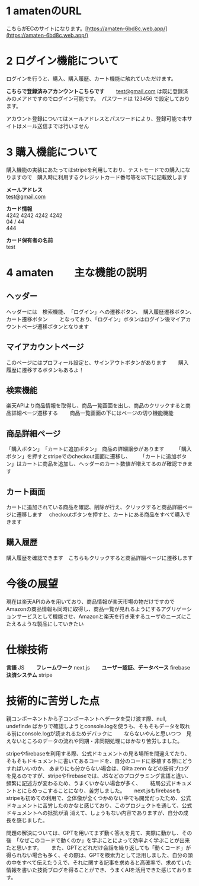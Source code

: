 # 1 amatenのURL

こちらがECのサイトになります。[https://amaten-6bd8c.web.app/](https://amaten-6bd8c.web.app/)

# 2 ログイン機能について

ログインを行うと、購入、購入履歴、カート機能に触れていただけます。

**こちらで登録済みアカンウントこちらです**　　
test@gmail.com は既に登録済みのメアドですのでログイン可能です。　パスワードは 123456 で設定しております。

アカウント登録についてはメールアドレスとパスワードにより、登録可能で本サイトはメール送信までは行いません

# 3 購入機能について

購入機能の実装にあたってはstripeを利用しており、テストモードでの購入になりますので　購入時に利用するクレジットカード番号等を以下に記載致します

**メールアドレス**  
test@gmail.com

**カード情報**  
4242 4242 4242 4242  
04 / 44  
444  

**カード保有者の名前**  
test

# 4 amaten　　主な機能の説明
## ヘッダー

ヘッダーには　検索機能、　「ログイン」への遷移ボタン、　購入履歴遷移ボタン、　カート遷移ボタン　　
となっており、「ログイン」ボタンはログイン後マイアカウントページ遷移ボタンとなります

## マイアカウントページ

このページにはプロフィール設定と、サインアウトボタンがあります　　
購入履歴に遷移するボタンもあるよ！

## 検索機能

楽天APIより商品情報を取得し、商品一覧画面を出し、商品のクリックすると商品詳細ページ遷移する　　
商品一覧画面の下にはページの切り機能機能

## 商品詳細ページ

「購入ボタン」　「カートに追加ボタン」　商品の詳細譲歩があります　　
「購入ボタン」を押すとstripeでのcheckout画面に遷移し、　　
「カートに追加ボタン」はカートに商品を追加し、ヘッダーのカート数値が増えてるのが確認できます

## カート画面

カートに追加されている商品を確認、削除が行え、クリックすると商品詳細ページに遷移します　
checkoutボタンを押すと、カートにある商品をすべて購入できます

## 購入履歴

購入履歴を確認できます　こちらもクリックすると商品詳細ページに遷移します

# 今後の展望

現在は楽天APIのみを用いており、商品情報が楽天市場の物だけですので　　
Amazonの商品情報も同時に取得し、商品一覧が見れるようにするアグリゲーションサービスとして機能させ、Amazonと楽天を行き来するユーザのニーズにこたえるような製品にしていきたい　

# 仕様技術

**言語**
JS　　
**フレームワーク**
next.js　　
**ユーザー認証、データベース**
firebase
**決済システム**
stripe

# 技術的に苦労した点

親コンポーネントから子コンポーネントへデータを受け渡す際、null, undefinde ばかりで確認しようとconsole.logを使うも、そもそもデータを取れる前にconsole.logが読まれるためデバックに　　
ならないやんと思いつつ　見えないところのデータの流れや同期・非同期処理にはかなり苦労しました。　　　

stripeやfirebaseを利用する際、公式ドキュメントの見る場所を間違えてたり、そもそもドキュメントに書いてあるコードを、自分のコードに移植する際にどうすればいいのか、
あまりにも分からない場合は、Qiita zenn などの技術ブログを見るのですが、stripeやfirebaseでは、JSなどのプログラミング言語と違い、頻繁に記述方が変わるため、うまくいかない場合が多く、　　
結局公式ドキュメントとにらめっこすることになり、苦労しました。　　
next.jsもfirebaseもstripeも初めての利用で、全体像が全くつかめない中でも開発だったため、公式ドキュメントに苦労したのかなと感じており、このプロジェクトを通して、公式ドキュメントへの抵抗が消
消えて、しょうもない内容でありますが、自分の成長を感じました。　　

問題の解決については、GPTを用いてまず動く答えを見て、実際に動かし、その後　「なぜこのコードで動くのか」を学ぶことによって効率よく学ぶことが出来たと思います。　　
また、GPTとどれだけ会話を繰り返しても「動くコード」が得られない場合も多く、その際は、GPTを検索力として活用しました、自分の頭の中をすべて伝えたうえで、それに関する記事を求めると高確率で、求めていた情報を書いた技術ブログを得ることができ、うまくAIを活用できた感じております。

